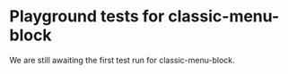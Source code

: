 # Playground tests for classic-menu-block
We are still awaiting the first test run for classic-menu-block.
